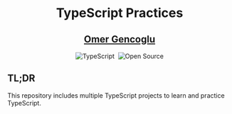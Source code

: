 <h1 align="center">TypeScript Practices</h1>

<h2 align="center">
    <a href="https://omergencoglu.dev/" target="_blank">Omer Gencoglu</a>
</h2>

<div align="center">
    <img alt="TypeScript" src="https://img.shields.io/badge/TypeScript-007ACC?style=for-the-badge&logo=typescript&logoColor=white" />&nbsp;
    <img alt="Open Source" src="https://img.shields.io/badge/OPEN-SOURCE-blueviolet?style=for-the-badge" />
</div>

## TL;DR

This repository includes multiple TypeScript projects to learn and practice TypeScript.
